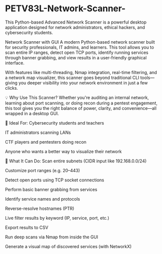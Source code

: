# PETV83L-Network-Scanner-
This Python-based Advanced Network Scanner is a powerful desktop application designed for network administrators, ethical hackers, and cybersecurity students. 

Network Scanner with GUI
A modern Python-based network scanner built for security professionals, IT admins, and learners. This tool allows you to scan entire IP ranges, detect open TCP ports, identify running services through banner grabbing, and view results in a user-friendly graphical interface.

With features like multi-threading, Nmap integration, real-time filtering, and a network map visualizer, this scanner goes beyond traditional CLI tools—giving you deeper visibility into your network environment in just a few clicks.

💡 Why Use This Scanner?
Whether you're auditing an internal network, learning about port scanning, or doing recon during a pentest engagement, this tool gives you the right balance of power, clarity, and convenience—all wrapped in a desktop GUI.

🎯 Ideal For:
Cybersecurity students and teachers

IT administrators scanning LANs

CTF players and pentesters doing recon

Anyone who wants a better way to visualize their network

🔐 What It Can Do:
Scan entire subnets (CIDR input like 192.168.0.0/24)

Customize port ranges (e.g. 20–443)

Detect open ports using TCP socket connections

Perform basic banner grabbing from services

Identify service names and protocols

Reverse-resolve hostnames (PTR)

Live filter results by keyword (IP, service, port, etc.)

Export results to CSV

Run deep scans via Nmap from inside the GUI

Generate a visual map of discovered services (with NetworkX)
